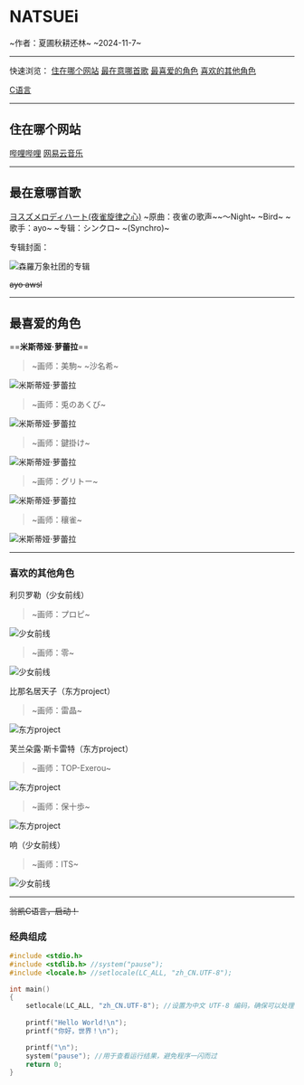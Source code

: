 # NATSUEi

~作者：夏圃秋耕还林~
~2024-11-7~

---
快速浏览：
[住在哪个网站](#住在哪个网站)
[最在意哪首歌](#最在意哪首歌)
[最喜爱的角色](#最喜爱的角色)
[喜欢的其他角色](#喜欢的其他角色)

[C语言](#经典组成)

---

## 住在哪个网站

[哔哩哔哩](https://space.bilibili.com/261755534 "平常在这看视频哒")
[网易云音乐](https://music.163.com/#/user/home?id=509282607 "在这儿听歌很久了")

---

## 最在意哪首歌

[ヨスズメロディハート(夜雀旋律之心)](https://music.163.com/#/song?id=498286570&userid=509282607 "跳转至网易云")
~原曲：夜雀の歌声~~～Night~ ~Bird~
~歌手：ayo~
~专辑：シンクロ~ ~(Synchro)~

专辑封面：

![森羅万象社团的专辑](https://upload.thbwiki.cc/thumb/5/5b/%E3%82%B7%E3%83%B3%E3%82%AF%E3%83%AD%E5%B0%81%E9%9D%A2.jpg/900px-%E3%82%B7%E3%83%B3%E3%82%AF%E3%83%AD%E5%B0%81%E9%9D%A2.jpg?20170805160501 "森羅万象社团的专辑")

~~ayo awsl~~

---

## 最喜爱的角色

==**米斯蒂娅·萝蕾拉**==

> ~画师：美駒~ ~沙名希~

![米斯蒂娅·萝蕾拉](https://pixiv.re/37070146.jpg "初见！")

> ~画师：兎のあくび~

![米斯蒂娅·萝蕾拉](https://pixiv.re/94222901.jpg "这张适合做成抱枕")

> ~画师：鍵掛け~

![米斯蒂娅·萝蕾拉](https://pixiv.re/69598475.jpg "适合做头像")

> ~画师：グリトー~

![米斯蒂娅·萝蕾拉](https://pixiv.re/66267905.jpg "做立牌再合适不过了")

> ~画师：穰雀~

![米斯蒂娅·萝蕾拉](https://pixiv.re/102886841.jpg "有点儿呆萌")

---

### 喜欢的其他角色

利贝罗勒（少女前线）
> ~画师：プロピ~

![少女前线](https://pixiv.re/65872002.jpg "绷带血包神经连接好看(￣▽￣)")

> ~画师：零~

![少女前线](https://pixiv.re/68166284.jpg "花圃正中央的点滴少女，血包维系着微弱的生命，绷带虚掩着旧日的创伤")

比那名居天子（东方project）
> ~画师：雷晶~

![东方project](https://pixiv.re/90639016.jpg "比那名居天子")

芙兰朵露·斯卡雷特（东方project）
> ~画师：TOP-Exerou~

![东方project](https://pixiv.re/114981764.jpg "芙兰朵露·斯卡雷特")

> ~画师：保十歩~

![东方project](https://pixiv.re/121390303.jpg "芙兰朵露·斯卡雷特")

响（少女前线）
> ~画师：ITS~

![少女前线](https://pixiv.re/111952185.jpg "响")

---

~~翁凯C语言，启动！~~

### 经典组成

```C
#include <stdio.h>
#include <stdlib.h> //system("pause");
#include <locale.h> //setlocale(LC_ALL, "zh_CN.UTF-8");

int main()
{
    setlocale(LC_ALL, "zh_CN.UTF-8"); //设置为中文 UTF-8 编码，确保可以处理中文
    
    printf("Hello World!\n");
    printf("你好，世界！\n");

    printf("\n");
    system("pause"); //用于查看运行结果，避免程序一闪而过
	return 0;
}
```
